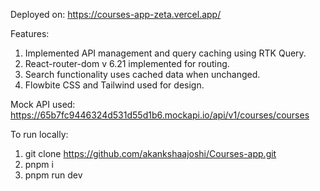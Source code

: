Deployed on: https://courses-app-zeta.vercel.app/

Features:

1. Implemented API management and query caching using RTK Query.
2. React-router-dom v 6.21 implemented for routing.
3. Search functionality uses cached data when unchanged.
4. Flowbite CSS and Tailwind used for design.

Mock API used: https://65b7fc9446324d531d55d1b6.mockapi.io/api/v1/courses/courses

To run locally: 
1. git clone https://github.com/akankshaajoshi/Courses-app.git
2. pnpm i
3. pnpm run dev

